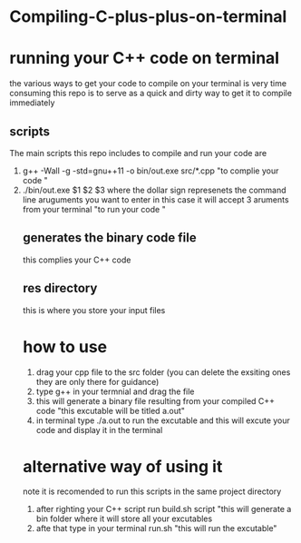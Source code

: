 # Compiling-C-plus-plus-on-terminal
<h1> running your C++ code on terminal </h1>
<p>the various ways to get your code to compile on your terminal is very time consuming this repo is to serve as a quick and dirty way to get it to compile immediately </p>
<h2>scripts</h2>
<p>The main scripts this repo includes to compile and run your code are </p>
<ol>
<li>g++ -Wall -g -std=gnu++11 -o bin/out.exe src/*.cpp    "to complie your code "</li>
<li>./bin/out.exe $1 $2 $3  where the dollar sign represenets the command line aruguments you want to enter in this case it will accept 3 aruments from your terminal  "to run your code  "</li>
  <h2>generates the binary code file</h2>
  this complies your C++ code 
  <h2>res directory </h2>
  this is where you store your input files
  <h1> how to use </h1>
  <ol>
    <li>drag your cpp file to the src folder (you can delete the exsiting ones they are only there for guidance)</li>
    <li> type g++ in your termnial and drag the file </li>
    <li>this will generate a binary file resulting from your compiled C++ code "this excutable will be titled a.out"</li>
    <li>in terminal type ./a.out to run the excutable and this will excute your code and display it in the terminal </li>
    </ol>
  <h1>alternative way of using it </h1>
  <span>note it is recomended to run this scripts in the same project directory</span>
  <ol>
    <li>after righting your C++ script run build.sh script "this will generate a bin folder where it will store all your excutables</li>
    <li>afte that type in your terminal run.sh "this will run the excutable"</li>
  </ol>
